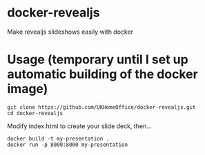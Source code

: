 # docker-revealjs
Make revealjs slideshows easily with docker

# Usage (temporary until I set up automatic building of the docker image)
```
git clone https://github.com/UKHomeOffice/docker-revealjs.git
cd docker-revealjs
```
Modify index.html to create your slide deck, then...
```
docker build -t my-presentation .
docker run -p 8000:8000 my-presentation
```
